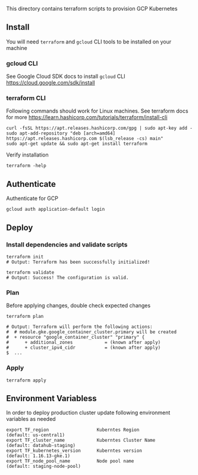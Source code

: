 This directory contains terraform scripts to provision GCP Kubernetes

## Install

You will need `terraform` and `gcloud` CLI tools to be installed on your machine

### gcloud CLI

See Google Cloud SDK docs to install `gcloud` CLI https://cloud.google.com/sdk/install

### terraform CLI

Following commands should work for Linux machines. See terraform docs for more https://learn.hashicorp.com/tutorials/terraform/install-cli

```
curl -fsSL https://apt.releases.hashicorp.com/gpg | sudo apt-key add -
sudo apt-add-repository "deb [arch=amd64] https://apt.releases.hashicorp.com $(lsb_release -cs) main"
sudo apt-get update && sudo apt-get install terraform
```

Verify installation

```
terraform -help
```

## Authenticate

Authenticate for GCP

```
gcloud auth application-default login
```

## Deploy

### Install dependencies and validate scripts

```
terraform init
# Output: Terraform has been successfully initialized!

terraform validate
# Output: Success! The configuration is valid.
```

### Plan

Before applying changes, double check expected changes

```
terraform plan

# Output: Terraform will perform the following actions:
#  # module.gke.google_container_cluster.primary will be created
#  + resource "google_container_cluster" "primary" {
#      + additional_zones            = (known after apply)
#      + cluster_ipv4_cidr           = (known after apply)
$  ...
```


### Apply

```
terraform apply
```

## Environment Variabless

In order to deploy production cluster update following environment variables as needed

```
export TF_region                  Kuberntes Region             (default: us-central1)
export TF_cluster_name            Kuberntes Cluster Name       (default: datahub-staging)
export TF_kubernetes_version      Kuberntes version            (default: 1.16.13-gke.1)
export TF_node_pool_name          Node pool name              (default: staging-node-pool)         
```

